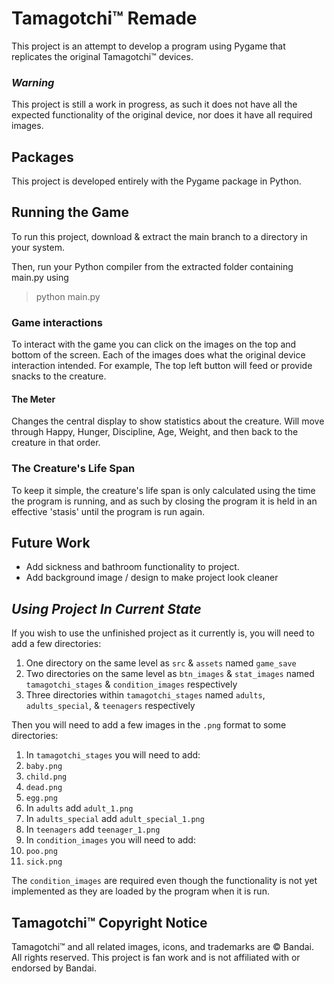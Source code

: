 # Tamagotchi™ Remade
This project is an attempt to develop a program using Pygame that replicates the original Tamagotchi™ devices.

### _**Warning**_
This project is still a work in progress, as such it does not have all the expected functionality of the original device, nor does it have all required images.

## Packages
This project is developed entirely with the Pygame package in Python.

## Running the Game
To run this project, download & extract the main branch to a directory in your system.

Then, run your Python compiler from the extracted folder containing main.py using
>python main.py

### Game interactions
To interact with the game you can click on the images on the top and bottom of the screen.
Each of the images does what the original device interaction intended. For example, The top left button will feed or provide snacks to the creature.

#### The Meter
Changes the central display to show statistics about the creature. Will move through Happy, Hunger, Discipline, Age, Weight, and then back to the creature in that order.

### The Creature's Life Span
To keep it simple, the creature's life span is only calculated using the time the program is running, and as such by closing the program it is held in an effective 'stasis' until the program is run again.

## Future Work
- Add sickness and bathroom functionality to project.
- Add background image / design to make project look cleaner

## _Using Project In Current State_
If you wish to use the unfinished project as it currently is, you will need to add a few directories:
1. One directory on the same level as `src` & `assets` named `game_save`
2. Two directories on the same level as `btn_images` & `stat_images` named `tamagotchi_stages` & `condition_images` respectively
3. Three directories within `tamagotchi_stages` named `adults`, `adults_special`, & `teenagers` respectively

Then you will need to add a few images in the `.png` format to some directories:
1. In `tamagotchi_stages` you will need to add:
  1. `baby.png`
  2. `child.png`
  3. `dead.png`
  4. `egg.png`
  5. In `adults` add `adult_1.png`
  6. In `adults_special` add `adult_special_1.png`
  7. In `teenagers` add `teenager_1.png`
2. In `condition_images` you will need to add:
  1. `poo.png`
  2. `sick.png`

The `condition_images` are required even though the functionality is not yet implemented as they are loaded by the program when it is run.

## Tamagotchi™ Copyright Notice
Tamagotchi™ and all related images, icons, and trademarks are © Bandai. 
All rights reserved. This project is fan work and is not affiliated with or endorsed by Bandai.
